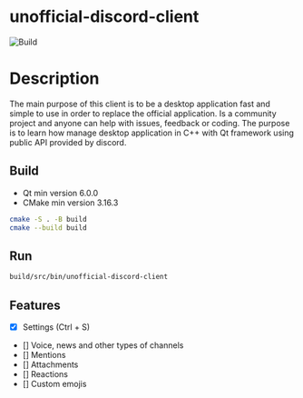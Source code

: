# unofficial-discord-client

![Build](https://github.com/Coding-Bunker/unofficial-discord-client/workflows/Build/badge.svg)

# Description

The main purpose of this client is to be a desktop application fast and simple to use in order to replace the official application. Is a community project and anyone can help with issues, feedback or coding. The purpose is to learn how manage desktop application in C++ with Qt framework using public API provided by discord.


## Build

- Qt min version 6.0.0
- CMake min version 3.16.3

```bash
cmake -S . -B build
cmake --build build 
```

## Run

```bash
build/src/bin/unofficial-discord-client 
```

## Features

- [x] Settings (Ctrl + S)
- [] Voice, news and other types of channels
- [] Mentions
- [] Attachments
- [] Reactions
- [] Custom emojis
